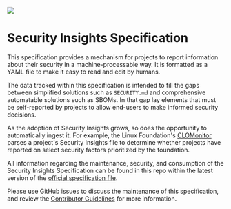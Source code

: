 [<img src="https://img.shields.io/badge/slack-@openssf/security%20insights-green.svg?logo=slack">](https://openssf.slack.com/messages/security_insights/)

# Security Insights Specification

This specification provides a mechanism for projects to report information about their security in a machine-processable way. It is formatted as a YAML file to make it easy to read and edit by humans.

The data tracked within this specification is intended to fill the gaps between simplified solutions such as `SECURITY.md` and comprehensive automatable solutions such as SBOMs. In that gap lay elements that must be self-reported by projects to allow end-users to make informed security decisions.

As the adoption of Security Insights grows, so does the opportunity to automatically ingest it. For example, the Linux Foundation's [CLOMonitor](https://clomonitor.io/) parses a project's Security Insights file to determine whether projects have reported on select security factors prioritized by the foundation.

All information regarding the maintenance, security, and consumption of the Security Insights Specification can be found in this repo within the latest version of the [official specification file](/specification.md).

Please use GitHub issues to discuss the maintenance of this specification, and review the [Contributor Guidelines](./CONTRIBUTING.md) for more information.
